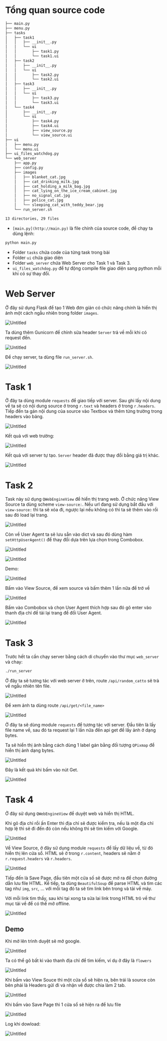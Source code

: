 # Tổng quan source code

```bash
├── main.py
├── menu.py
├── tasks
│   ├── task1
│   │   ├── __init__.py
│   │   └── ui
│   │       ├── task1.py
│   │       └── task1.ui
│   ├── task2
│   │   ├── __init__.py
│   │   └── ui
│   │       ├── task2.py
│   │       └── task2.ui
│   ├── task3
│   │   ├── __init__.py
│   │   └── ui
│   │       ├── task3.py
│   │       └── task3.ui
│   └── task4
│       ├── __init__.py
│       └── ui
│           ├── task4.py
│           ├── task4.ui
│           ├── view_source.py
│           └── view_source.ui
├── ui
│   ├── menu.py
│   └── menu.ui
├── ui_files_watchdog.py
└── web_server
    ├── app.py
    ├── config.py
    ├── images
    │   ├── blanket_cat.jpg
    │   ├── cat_drinking_milk.jpg
    │   ├── cat_holding_a_milk_bag.jpg
    │   ├── cat_lying_on_the_ice_cream_cabinet.jpg
    │   ├── no_signal_cat.jpg
    │   ├── police_cat.jpg
    │   └── sleeping_cat_with_teddy_bear.jpg
    └── run_server.sh

13 directories, 29 files
```

- `[main.py](http://main.py)` là file chính của source code, để chạy ta dùng lệnh:

```bash
python main.py
```

- Folder `tasks` chứa code của từng task trong bài
- Folder `ui` chứa giao diện
- Folder `web_server` chứa Web Server cho Task 1 và Task 3.
- `ui_files_watchdog.py` để tự động compile file giao diện sang python mỗi khi có sự thay đổi.

# Web Server

Ở đây sử dụng Flask để tạo 1 Web đơn giản có chức năng chính là hiển thị ảnh một cách ngẫu nhiên trong folder `images`.

![Untitled](images/Untitled.png)

Ta dùng thêm Gunicorn để chỉnh sửa header `Server` trả về mỗi khi có request đến.

![Untitled](images/Untitled%201.png)

Để chạy server, ta dùng file `run_server.sh`.

![Untitled](images/Untitled%202.png)

# Task 1

Ở đây ta dùng module `requests` để giao tiếp với server. Sau ghi lấy nội dung về ta sẽ có nội dung source ở trong `r.text` và headers ở trong `r.headers`. Tiếp đến ta gán nội dung của source vào Textbox và thêm từng trường trong headers vào bảng.

![Untitled](images/Untitled%203.png)

Kết quả với web trường:

![Untitled](images/Untitled%204.png)

Kết quả với server tự tạo. `Server` header đã được thay đổi bằng giá trị khác.

![Untitled](images/Untitled%205.png)

# Task 2

Task này sử dụng `QWebEngineView` để hiển thị trang web. Ở chức năng View Source ta dùng scheme `view-source:`. Nếu url đang sử dụng bắt đầu với `view-source:` thì ta sẽ xóa đi, ngược lại nếu không có thì ta sẽ thêm vào rồi sau đó load lại trang.

![Untitled](images/Untitled%206.png)

Còn về User Agent ta sẽ lưu sẵn vào dict và sau đó dùng hàm `setHttpUserAgent()` để thay đổi dựa trên lựa chọn trong Combobox.

![Untitled](images/Untitled%207.png)

![Untitled](images/Untitled%208.png)

Demo:

![Untitled](images/Untitled%209.png)

Bấm vào View Source, để xem source và bấm thêm 1 lần nữa để trở về

![Untitled](images/Untitled%2010.png)

Bấm vào Combobox và chọn User Agent thích hợp sau đó gõ enter vào thanh địa chỉ để tải lại trang để đổi User Agent.

![Untitled](images/Untitled%2011.png)

# Task 3

Trước hết ta cần chạy server bằng cách di chuyển vào thư mục `web_server` và chay:

```bash
./run_server
```

Ở đây ta sẽ tương tác với web server ở trên, route `/api/random_catto` sẽ trả về ngẫu nhiên tên file.

![Untitled](images/Untitled%2012.png)

Để xem ảnh ta dùng route `/api/get/<file_name>`

![Untitled](images/Untitled%2013.png)

Ở đây ta sẽ dùng module `requests` để tương tác với server. Đầu tiên là lấy file name về, sau đó ta request lại 1 lần nữa đến api get để lấy ảnh ở dạng bytes.

Ta sẽ hiển thị ảnh bằng cách dùng 1 label gán bằng đối tượng `QPixmap` để hiển thị ảnh dạng bytes.

![Untitled](images/Untitled%2014.png)

Đây là kết quả khi bấm vào nút Get.

![Untitled](images/Untitled%2015.png)

# Task 4

Ở đây sử dụng `QWebEngineView` để duyệt web và hiển thị HTML.

Khi gõ địa chỉ rồi ấn Enter thì địa chỉ sẽ được kiểm tra, nếu là một địa chỉ hợp lệ thì sẽ đi đến đó còn nếu không thì sẽ tìm kiếm với Google.

![Untitled](images/Untitled%2016.png)

Về View Source, ở đây sử dụng module `requests` để lấy dữ liệu về, từ đó hiển thị lên cửa sổ. HTML sẽ ở trong `r.content`, headers sẽ nằm ở `r.request.headers` và `r.headers`.

![Untitled](images/Untitled%2017.png)

Tiếp đến là Save Page, đầu tiên một cửa số sẽ được mở ra để chọn đường dẫn lưu file HTML. Kế tiếp, ta dùng `BeautifulSoup` để parse HTML và tìm các tag như `img`, `src`, … với mỗi tag đó ta sẽ tìm link bên trong và tải về máy.

Với mỗi link tìm thấy, sau khi tại xong ta sửa lai link trong HTML trỏ về thư mục tải về để có thể mở offline.

![Untitled](images/Untitled%2018.png)

## Demo

Khi mở lên trình duyệt sẽ mở google.

![Untitled](images/Untitled%2019.png)

Ta có thể gõ bất kì vào thanh địa chỉ để tìm kiếm, ví dụ ở đây là `flowers`

![Untitled](images/Untitled%2020.png)

Khi bấm vào View Souce thì một cửa sổ sẽ hiện ra, bên trái là source còn bên phải là Headers gửi đi và nhận về được chia làm 2 tab.

![Untitled](images/Untitled%2021.png)

Khi bấm vào Save Page thì 1 cửa sổ sẽ hiện ra để lưu file

![Untitled](images/Untitled%2022.png)

Log khi dowload:

![Untitled](images/Untitled%2023.png)
